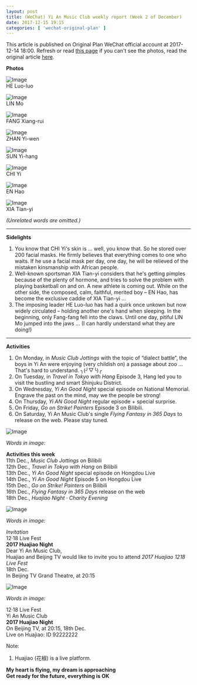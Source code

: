 ```yaml
---
layout: post
title: (WeChat) Yi An Music Club weekly report (Week 2 of December)
date: 2017-12-15 19:15
categories: [ 'wechat-original-plan' ]
---
```


This article is published on Original Plan WeChat official account at 2017-12-14 18:00. Refresh or read [this page](https://github.com/Quadrifolium/originalplan/blob/gh-pages/_posts/WeChat/2017-12-15-WeChat-Original-Plan.md) if you can't see the photos, read the original article [here](https://mp.weixin.qq.com/s/mzEzbq_2o1RMoipZKkNQaQ).

<!-- more -->

**Photos**

![Image](http://mmbiz.qpic.cn/mmbiz_jpg/XOMVurd7hjT9jwibVnG1555phJ8bMuEdkZZDvu3KpTjS2FqiayfO33tHI1EUK9XHCIas7wMRIibFJko1KYTqATgPg/)  
HE Luo-luo

![Image](http://mmbiz.qpic.cn/mmbiz_jpg/XOMVurd7hjT9jwibVnG1555phJ8bMuEdk5ZeSJ3fxibFtnicKohJzQED5ibRCcSLLUZPFbXPf1f9bgAXia7qz3u1hyg/)  
LIN Mo

![Image](http://mmbiz.qpic.cn/mmbiz_jpg/XOMVurd7hjT9jwibVnG1555phJ8bMuEdkicfOtvtCves9EBmHqE5IQXovu7sufUia6dGrOA729tibicekicibdReor6icA/)  
FANG Xiang-rui

![Image](http://mmbiz.qpic.cn/mmbiz_jpg/XOMVurd7hjT9jwibVnG1555phJ8bMuEdk510cOKenP6919o0nzLN1YFcnGNtdnUPqzg7yf3XcZ16Cxqt7icp00Cw/)  
ZHAN Yi-wen

![Image](http://mmbiz.qpic.cn/mmbiz_jpg/XOMVurd7hjT9jwibVnG1555phJ8bMuEdkf6hfCw7r9Cdn5O2aMuiamnluKDTb0250lrBSjelzQ6MExEveU2bkDWQ/)  
SUN Yi-hang

![Image](http://mmbiz.qpic.cn/mmbiz_jpg/XOMVurd7hjT9jwibVnG1555phJ8bMuEdkmxRmAiaK3WfS186DBzsbnQn74eicUemoicteEonYZcHRVMKazD2CajI1Q/)  
CHI Yi

![Image](http://mmbiz.qpic.cn/mmbiz_jpg/XOMVurd7hjT9jwibVnG1555phJ8bMuEdkYmPbMGj4RWQvctvc4PyZkYichKT3cKKmhJKemd1UdBkibvK7TS8Ot8Qw/)  
EN Hao

![Image](http://mmbiz.qpic.cn/mmbiz_jpg/XOMVurd7hjT9jwibVnG1555phJ8bMuEdkYPefAIxtoFnjYFPD3q9OgL4vEy2xW8iaBeBn2WnoKTqXrxH53XlgQCA/)  
XIA Tian-yi

*(Unrelated words are omitted.)*

---

**Sidelights**

1. You know that CHI Yi's skin is … well, you know that. So he stored over 200 facial masks. He firmly believes that everything comes to one who waits. If he use a facial mask per day, one day, he will be relieved of the mistaken kinsmanship with African people.
2. Well-known sportsman XIA Tian-yi considers that he's getting pimples because of the plenty of hormone, and tries to solve the problem with playing basketball on and on. A new athlete is coming out. While on the other side, the composed, calm, faithful, merited boy – EN Hao, has become the exclusive caddie of XIA Tian-yi …
3. The imposing leader HE Luo-luo has had a quirk once unkown but now widely circulated – holding another one's hand when sleeping. In the beginning, only Fang-fang fell into the claws. Until one day, pitiful LIN Mo jumped into the jaws … (I can hardly understand what they are doing!)

---

**Activities**

1. On Monday, in *Music Club Jottings* with the topic of “dialect battle”, the boys in Yi An were enjoying (very childish on) a passage about zoo … That's hard to understand. ╮(╯▽╰)╭
2. On Tuesday, in *Travel in Tokyo with Hang* Episode 3, Hang led you to visit the bustling and smart Shinjuku District.
3. On Wednesday, *Yi An Good Night* special episode on National Memorial. Engrave the past on the mind, may we the people be strong!
4. On Thursday, *Yi AN Good Night* regular episode + special surprise.
5. On Friday, *Go on Strike! Painters* Episode 3 on Bilibili.
6. On Saturday, Yi An Music Club's single *Flying Fantasy in 365 Days* to release on the web. Please stay tuned.

![Image](https://mmbiz.qpic.cn/mmbiz_jpg/XOMVurd7hjRgCJQibmWn6BrxzIiclbaFzzEpU90ibB71UzgfMOya69NKk62fBXCkxJTTBd4T6vWoDMb0SNjaicicYSw/)

*Words in image:*

**Activities this week**  
11th Dec., *Music Club Jottings* on Bilibili  
12th Dec., *Travel in Tokyo with Hang* on Bilibili  
13th Dec., *Yi An Good Night* special episode on Hongdou Live  
14th Dec., *Yi An Good Night* Episode 5 on Hongdou Live  
15th Dec., *Go on Strike! Painters* on Bilibili  
16th Dec., *Flying Fantasy in 365 Days* release on the web  
18th Dec., *Huajiao Night · Charity Evening*

![Image](https://mmbiz.qpic.cn/mmbiz_png/XOMVurd7hjRgCJQibmWn6BrxzIiclbaFzzx5B3vNxpmISnx9r0yjKKEhiazufjWQN0IgHK0cVCTy3O05gnzw1SWFg/)

*Words in image:*

*Invitation*  
12·18 Live Fest  
**2017 Huajiao Night**  
Dear Yi An Music Club,  
Huajiao and Beijing TV would like to invite you to attend *2017 Huajiao 1218 Live Fest*  
18th Dec.  
In Beijing TV Grand Theatre, at 20:15

![Image](https://mmbiz.qpic.cn/mmbiz_jpg/XOMVurd7hjRgCJQibmWn6BrxzIiclbaFzzTviakZWoNdW83gFBrSpgyjAqHrrvPkBD3HF9uThjE1QwJ85fwD23WqQ/)

*Words in image:*

12·18 Live Fest  
Yi An Music Club  
**2017 Huajiao Night**  
On Beijing TV, at 20:15, 18th Dec.  
Live on Huajiao: ID 92222222

Note:
1. Huajiao (花椒) is a live platform.

**My heart is flying, my dream is approaching**  
**Get ready for the future, everything is OK**
